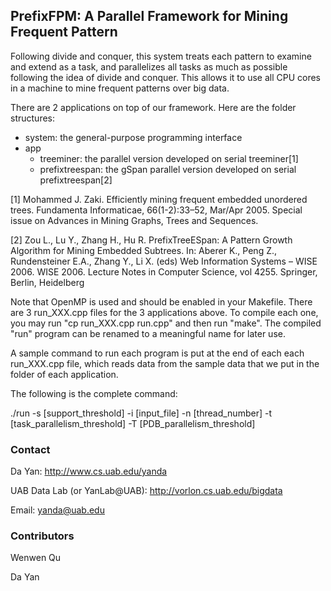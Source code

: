 ## PrefixFPM: A Parallel Framework for Mining Frequent Pattern
Following divide and conquer, this system treats each pattern to examine and extend as a task, and parallelizes all tasks as much as possible following the idea of divide and conquer. This allows it to use all CPU cores in a machine to mine frequent patterns over big data.

There are 2 applications on top of our framework. Here are the folder structures:

* system: the general-purpose programming interface
* app
    * treeminer: the parallel version developed on serial treeminer[1]
    * prefixtreespan: the gSpan parallel version developed on serial prefixtreespan[2]

[1] Mohammed J. Zaki. Efficiently mining frequent embedded unordered trees. Fundamenta Informaticae, 66(1-2):33–52, Mar/Apr 2005. Special issue on Advances in Mining Graphs, Trees and Sequences.

[2] Zou L., Lu Y., Zhang H., Hu R. PrefixTreeESpan: A Pattern Growth Algorithm for Mining Embedded Subtrees. In: Aberer K., Peng Z., Rundensteiner E.A., Zhang Y., Li X. (eds) Web Information Systems – WISE 2006. WISE 2006. Lecture Notes in Computer Science, vol 4255. Springer, Berlin, Heidelberg


Note that OpenMP is used and should be enabled in your Makefile. There are 3 run_XXX.cpp files for the 3 applications above. To compile each one, you may run "cp run_XXX.cpp run.cpp" and then run "make". The compiled "run" program can be renamed to a meaningful name for later use.

A sample command to run each program is put at the end of each each run_XXX.cpp file, which reads data from the sample data that we put in the folder of each application.

The following is the complete command:

./run -s [support_threshold] -i [input_file] -n [thread_number] -t [task_parallelism_threshold] -T [PDB_parallelism_threshold]

### Contact
Da Yan: http://www.cs.uab.edu/yanda

UAB Data Lab (or YanLab@UAB): http://vorlon.cs.uab.edu/bigdata

Email: yanda@uab.edu

### Contributors
Wenwen Qu

Da Yan
